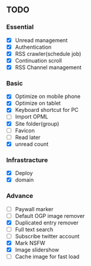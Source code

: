 ## TODO
### Essential
- [x] Unread management
- [x] Authentication
- [x] RSS crawler(schedule job)
- [x] Continuation scroll
- [x] RSS Channel management

### Basic
- [x] Optimize on mobile phone
- [x] Optimize on tablet
- [x] Keyboard shortcut for PC
- [ ] Import OPML
- [x] Site folder(group)
- [ ] Favicon 
- [ ] Read later
- [x] unread count

### Infrastracture
- [x] Deploy 
- [x] domain

### Advance
- [ ] Paywall marker
- [ ] Default OGP image remover
- [x] Duplicated entry remover
- [ ] Full text search
- [ ] Subscribe twitter account
- [x] Mark NSFW 
- [x] Image slidershow
- [ ] Cache image for fast load

